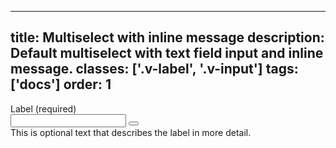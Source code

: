 <!--
 *              © 2025 Visa
 *
 * Licensed under the Apache License, Version 2.0 (the "License");
 * you may not use this file except in compliance with the License.
 * You may obtain a copy of the License at
 *
 *         http://www.apache.org/licenses/LICENSE-2.0
 *
 * Unless required by applicable law or agreed to in writing, software
 * distributed under the License is distributed on an "AS IS" BASIS,
 * WITHOUT WARRANTIES OR CONDITIONS OF ANY KIND, either express or implied.
 * See the License for the specific language governing permissions and
 * limitations under the License.
 *
 -->
---
title: Multiselect with inline message
description: Default multiselect with text field input and inline message.
classes: ['.v-label', '.v-input']
tags: ['docs']
order: 1
---

<div class="v-combobox">
  <div class="v-dropdown v-flex v-flex-col v-gap-4">
    <label class="v-label" for="multiselect-inline-message" id="multiselect-inline-message-label">
      Label (required)
    </label>
    <div class="v-input-container v-surface v-flex-row v-py-3 v-pl-3 v-pr-6">
      <input class="v-input" id="multiselect-inline-message" name="multiselect-inline-message" required="" type="text" aria-describedby="multiselect-message-inline-message"/>
      <button aria-expanded="false" aria-haspopup="listbox" aria-labelledby="multiselect-inline-message-label" class="v-button v-button-icon v-button-tertiary v-button-small" type="button" tabindex="-1">
        <svg aria-hidden="true" class="v-icon v-icon-visa v-icon-tiny" focusable="false" viewbox="0 0 16 16">
          <use href="#visa-chevron-down-tiny">
          </use>
        </svg>
      </button>
    </div>
      <span class="v-input-message" id="multiselect-message-inline-message">
      This is optional text that describes the label in more detail.
    </span>
  </div>
</div>
